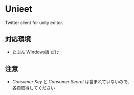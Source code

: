 # Unieet
Twitter client for unity editor.

## 対応環境
* たぶん Windows版 だけ

## 注意
* *Consumer Key* と *Consumer Secret* は含まれていないので、  
各自取得してください
